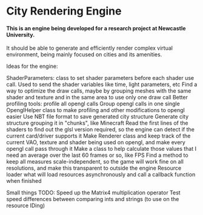 # City Rendering Engine

#### This is an engine being developed for a research project at Newcastle University.

It should be able to generate and efficiently render complex virtual environment, being mainly focused on cities and its amenities.


Ideas for the engine:

ShaderParameters: class to set shader parameters before each shader use call. Used to send the shader variables like time, light parameters, etc
Find a way to optimize the draw calls, maybe by grouping meshes with the same shader and texture and in the same area to use only one draw call
Better profiling tools: profile all opengl calls
Group opengl calls in one single OpenglHelper class to make profiling and other modifications to opengl easier
Use NBT file format to save generated city structure
Generate city structure grouping it in "chunks", like Minecraft
Read the first lines of the shaders to  find out the glsl version required, so the engine can detect if the current card/driver supports it
Make Renderer class and keep track of the current VAO, texture and shader being used on opengl, and make every opengl call pass through it
Make a class to help calculate those values that I need an average over the last 60 frames or so, like FPS
Find a method to keep all measures scale-independent, so the game will work fine on all resolutions, and make this transparent to outside the engine
Resource loader what will load resources asynchronously and call a callback function when finished

Small things TODO:
Speed up the Matrix4 multiplication operator
Test speed differences between comparing ints and strings (to use on the resource IDing)